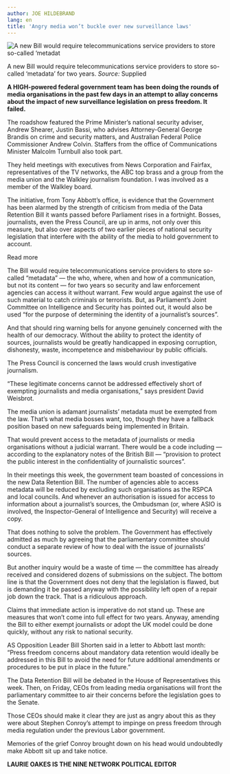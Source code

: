 ```yaml
---
author: JOE HILDEBRAND
lang: en
title: 'Angry media won’t buckle over new surveillance laws'
---
```


![A new Bill would require telecommunications service providers to store so-called ‘metadat]

A new Bill would require telecommunications service providers to store so-called ‘metadata’ for two years. *Source:* Supplied

**A HIGH-powered federal government team has been doing the rounds of media organisations in the past few days in an attempt to allay concerns about the impact of new surveillance legislation on press freedom. It failed.**

The roadshow featured the Prime Minister’s national security adviser, Andrew Shearer, Justin Bassi, who advises Attorney-General George Brandis on crime and security matters, and Australian Federal Police Commissioner Andrew Colvin. Staffers from the office of Communications Minister Malcolm Turnbull also took part.

They held meetings with executives from News Corporation and Fairfax, representatives of the TV networks, the ABC top brass and a group from the media union and the Walkley journalism foundation. I was involved as a member of the Walkley board.

The initiative, from Tony Abbott’s office, is evidence that the Government has been alarmed by the strength of criticism from media of the Data Retention Bill it wants passed before Parliament rises in a fortnight. Bosses, journalists, even the Press Council, are up in arms, not only over this measure, but also over aspects of two earlier pieces of national security legislation that interfere with the ability of the media to hold government to account.

Read more

The Bill would require telecommunications service providers to store so-called “metadata” — the who, where, when and how of a communication, but not its content — for two years so security and law enforcement agencies can access it without warrant. Few would argue against the use of such material to catch criminals or terrorists. But, as Parliament’s Joint Committee on Intelligence and Security has pointed out, it would also be used “for the purpose of determining the identity of a journalist’s sources”.

And that should ring warning bells for anyone genuinely concerned with the health of our democracy. Without the ability to protect the identity of sources, journalists would be greatly handicapped in exposing corruption, dishonesty, waste, incompetence and misbehaviour by public officials.

The Press Council is concerned the laws would crush investigative journalism.

“These legitimate concerns cannot be addressed effectively short of exempting journalists and media organisations,” says president David Weisbrot.

The media union is adamant journalists’ metadata must be exempted from the law. That’s what media bosses want, too, though they have a fallback position based on new safeguards being implemented in Britain.

That would prevent access to the metadata of journalists or media organisations without a judicial warrant. There would be a code including — according to the explanatory notes of the British Bill — “provision to protect the public interest in the confidentiality of journalistic sources”.

In their meetings this week, the government team boasted of concessions in the new Data Retention Bill. The number of agencies able to access metadata will be reduced by excluding such organisations as the RSPCA and local councils. And whenever an authorisation is issued for access to information about a journalist’s sources, the Ombudsman (or, where ASIO is involved, the Inspector-General of Intelligence and Security) will receive a copy.

That does nothing to solve the problem. The Government has effectively admitted as much by agreeing that the parliamentary committee should conduct a separate review of how to deal with the issue of journalists’ sources.

But another inquiry would be a waste of time — the committee has already received and considered dozens of submissions on the subject. The bottom line is that the Government does not deny that the legislation is flawed, but is demanding it be passed anyway with the possibility left open of a repair job down the track. That is a ridiculous approach.

Claims that immediate action is imperative do not stand up. These are measures that won’t come into full effect for two years. Anyway, amending the Bill to either exempt journalists or adopt the UK model could be done quickly, without any risk to national security.

AS Opposition Leader Bill Shorten said in a letter to Abbott last month: “Press freedom concerns about mandatory data retention would ideally be addressed in this Bill to avoid the need for future additional amendments or procedures to be put in place in the future.”

The Data Retention Bill will be debated in the House of Representatives this week. Then, on Friday, CEOs from leading media organisations will front the parliamentary committee to air their concerns before the legislation goes to the Senate.

Those CEOs should make it clear they are just as angry about this as they were about Stephen Conroy’s attempt to impinge on press freedom through media regulation under the previous Labor government.

Memories of the grief Conroy brought down on his head would undoubtedly make Abbott sit up and take notice.

**LAURIE OAKES IS THE NINE NETWORK POLITICAL EDITOR**

  [A new Bill would require telecommunications service providers to store so-called ‘metadat]: http://api.news.com.au/content/1.0/heraldsun/images/1227261885862?format=jpg&group=iphone&size=medium
